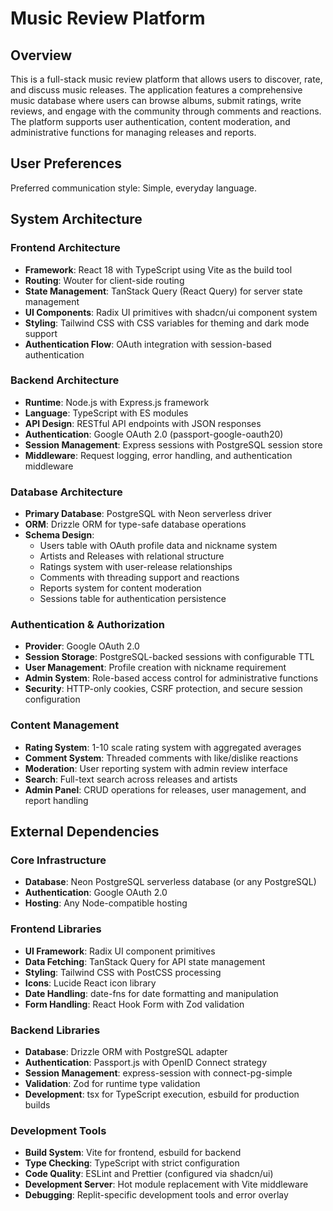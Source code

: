 # Music Review Platform

## Overview

This is a full-stack music review platform that allows users to discover, rate, and discuss music releases. The application features a comprehensive music database where users can browse albums, submit ratings, write reviews, and engage with the community through comments and reactions. The platform supports user authentication, content moderation, and administrative functions for managing releases and reports.

## User Preferences

Preferred communication style: Simple, everyday language.

## System Architecture

### Frontend Architecture
- **Framework**: React 18 with TypeScript using Vite as the build tool
- **Routing**: Wouter for client-side routing
- **State Management**: TanStack Query (React Query) for server state management
- **UI Components**: Radix UI primitives with shadcn/ui component system
- **Styling**: Tailwind CSS with CSS variables for theming and dark mode support
- **Authentication Flow**: OAuth integration with session-based authentication

### Backend Architecture
- **Runtime**: Node.js with Express.js framework
- **Language**: TypeScript with ES modules
- **API Design**: RESTful API endpoints with JSON responses
- **Authentication**: Google OAuth 2.0 (passport-google-oauth20)
- **Session Management**: Express sessions with PostgreSQL session store
- **Middleware**: Request logging, error handling, and authentication middleware

### Database Architecture
- **Primary Database**: PostgreSQL with Neon serverless driver
- **ORM**: Drizzle ORM for type-safe database operations
- **Schema Design**: 
  - Users table with OAuth profile data and nickname system
  - Artists and Releases with relational structure
  - Ratings system with user-release relationships
  - Comments with threading support and reactions
  - Reports system for content moderation
  - Sessions table for authentication persistence

### Authentication & Authorization
- **Provider**: Google OAuth 2.0
- **Session Storage**: PostgreSQL-backed sessions with configurable TTL
- **User Management**: Profile creation with nickname requirement
- **Admin System**: Role-based access control for administrative functions
- **Security**: HTTP-only cookies, CSRF protection, and secure session configuration

### Content Management
- **Rating System**: 1-10 scale rating system with aggregated averages
- **Comment System**: Threaded comments with like/dislike reactions
- **Moderation**: User reporting system with admin review interface
- **Search**: Full-text search across releases and artists
- **Admin Panel**: CRUD operations for releases, user management, and report handling

## External Dependencies

### Core Infrastructure
- **Database**: Neon PostgreSQL serverless database (or any PostgreSQL)
- **Authentication**: Google OAuth 2.0
- **Hosting**: Any Node-compatible hosting

### Frontend Libraries
- **UI Framework**: Radix UI component primitives
- **Data Fetching**: TanStack Query for API state management
- **Styling**: Tailwind CSS with PostCSS processing
- **Icons**: Lucide React icon library
- **Date Handling**: date-fns for date formatting and manipulation
- **Form Handling**: React Hook Form with Zod validation

### Backend Libraries
- **Database**: Drizzle ORM with PostgreSQL adapter
- **Authentication**: Passport.js with OpenID Connect strategy
- **Session Management**: express-session with connect-pg-simple
- **Validation**: Zod for runtime type validation
- **Development**: tsx for TypeScript execution, esbuild for production builds

### Development Tools
- **Build System**: Vite for frontend, esbuild for backend
- **Type Checking**: TypeScript with strict configuration
- **Code Quality**: ESLint and Prettier (configured via shadcn/ui)
- **Development Server**: Hot module replacement with Vite middleware
- **Debugging**: Replit-specific development tools and error overlay